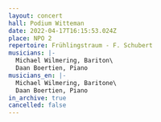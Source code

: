 ```yaml
---
layout: concert
hall: Podium Witteman
date: 2022-04-17T16:15:53.024Z
place: NPO 2
repertoire: Frühlingstraum - F. Schubert
musicians: |-
  Michael Wilmering, Bariton\
  Daan Boertien, Piano
musicians_en: |-
  Michael Wilmering, Baritone\
  Daan Boertien, Piano
in_archive: true
cancelled: false
---
```


